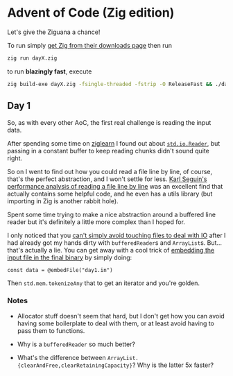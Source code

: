 # Advent of Code (Zig edition)

Let's give the Ziguana a chance!

To run simply [get Zig from their downloads page](https://ziglang.org/download/) then run

```sh
zig run dayX.zig
```

to run __blazingly fast__, execute

```sh
zig build-exe dayX.zig -fsingle-threaded -fstrip -O ReleaseFast && ./dayX
```

## Day 1

So, as with every other AoC, the first real challenge is reading the input data.

After spending some time on [ziglearn](https://ziglearn.org) I found out about [`std.io.Reader`](https://ziglearn.org/chapter-2/#readers-and-writers), but passing in a constant buffer to keep reading chunks didn't sound quite right.

So on I went to find out how you could read a file line by line, of course, that's the perfect
abstraction, and I won't settle for less.
[Karl Seguin's performance analysis of reading a file line by line](https://www.openmymind.net/Performance-of-reading-a-file-line-by-line-in-Zig/) was
an excellent find that actually contains some helpful code, and he even has a utils library
(but importing in Zig is another rabbit hole).

Spent some time trying to make a nice abstraction around a buffered line reader but it's definitely
a little more complex than I hoped for.

I only noticed that you [can't simply avoid touching files to deal with IO](./hello_world.zig) after I had already got
my hands dirty with `bufferedReader`s and `ArrayList`s.
But... that's actually a lie.
You can get away with a cool trick of [embedding the input file in the final binary](https://xyquadrat.ch/2021/12/01/reading-files-in-zig/) by simply doing:

```zig
const data = @embedFile("day1.in")
```

Then `std.mem.tokenizeAny` that to get an iterator and you're golden.

### Notes

- Allocator stuff doesn't seem that hard, but I don't get how you can avoid having some boilerplate
  to deal with them, or at least avoid having to pass them to functions.

- Why is a `bufferedReader` so much better?

- What's the difference between `ArrayList.{clearAndFree,clearRetainingCapacity}`? Why is the
latter 5x faster?
